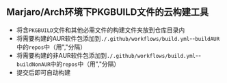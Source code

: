 ## Marjaro/Arch环境下PKGBUILD文件的云构建工具

- 将含`PKGBUILD`文件和其他必需文件的构建文件夹放到仓库目录内
- 将需要构建的AUR软件包添加到`./.github/workflows/build.yml`--`buildAUR`中的`repos`中（用","分隔）
- 将需要构建的非AUR软件包添加到`./.github/workflows/build.yml`--`buildNonAUR`中的`repos`中（用","分隔）
- 提交后即可自动构建
